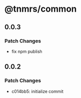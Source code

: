 # @tnmrs/common

## 0.0.3

### Patch Changes

- fix npm publish

## 0.0.2

### Patch Changes

- c014bb5: initialize commit
